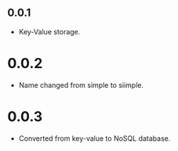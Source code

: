 ## 0.0.1

- Key-Value storage.


# 0.0.2

- Name changed from simple to siimple.

# 0.0.3

- Converted from key-value to NoSQL database.